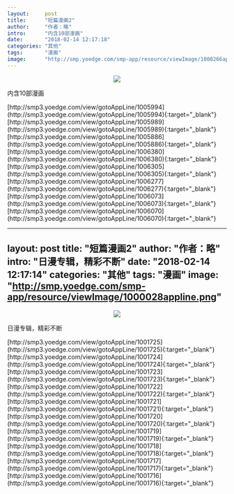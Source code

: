 ```yaml
---
layout:     post
title:      "短篇漫画2"
author:     "作者：略"
intro:      "内含10部漫画"
date:       "2018-02-14 12:17:18"
categories: "其他"
tags:       "漫画"
image:      "http://smp.yoedge.com/smp-app/resource/viewImage/1000266appline.png"
---
```

<div style="text-align: center">
<p><img src="http://smp.yoedge.com/smp-app/resource/viewImage/1000266appline.png"/></p>
</div>
<p class="post-meta">
<span>内含10部漫画</span>
</p>
[http://smp3.yoedge.com/view/gotoAppLine/1005994](http://smp3.yoedge.com/view/gotoAppLine/1005994){:target="_blank"}
[http://smp3.yoedge.com/view/gotoAppLine/1005989](http://smp3.yoedge.com/view/gotoAppLine/1005989){:target="_blank"}
[http://smp3.yoedge.com/view/gotoAppLine/1005886](http://smp3.yoedge.com/view/gotoAppLine/1005886){:target="_blank"}
[http://smp3.yoedge.com/view/gotoAppLine/1006380](http://smp3.yoedge.com/view/gotoAppLine/1006380){:target="_blank"}
[http://smp3.yoedge.com/view/gotoAppLine/1006305](http://smp3.yoedge.com/view/gotoAppLine/1006305){:target="_blank"}
[http://smp3.yoedge.com/view/gotoAppLine/1006277](http://smp3.yoedge.com/view/gotoAppLine/1006277){:target="_blank"}
[http://smp3.yoedge.com/view/gotoAppLine/1006073](http://smp3.yoedge.com/view/gotoAppLine/1006073){:target="_blank"}
[http://smp3.yoedge.com/view/gotoAppLine/1006070](http://smp3.yoedge.com/view/gotoAppLine/1006070){:target="_blank"}


---
layout:     post
title:      "短篇漫画2"
author:     "作者：略"
intro:      "日漫专辑，精彩不断"
date:       "2018-02-14 12:17:14"
categories: "其他"
tags:       "漫画"
image:      "http://smp.yoedge.com/smp-app/resource/viewImage/1000028appline.png"
---
<div style="text-align: center">
<p><img src="http://smp.yoedge.com/smp-app/resource/viewImage/1000028appline.png"/></p>
</div>
<p class="post-meta">
<span>日漫专辑，精彩不断</span>
</p>
[http://smp3.yoedge.com/view/gotoAppLine/1001725](http://smp3.yoedge.com/view/gotoAppLine/1001725){:target="_blank"}
[http://smp3.yoedge.com/view/gotoAppLine/1001724](http://smp3.yoedge.com/view/gotoAppLine/1001724){:target="_blank"}
[http://smp3.yoedge.com/view/gotoAppLine/1001723](http://smp3.yoedge.com/view/gotoAppLine/1001723){:target="_blank"}
[http://smp3.yoedge.com/view/gotoAppLine/1001722](http://smp3.yoedge.com/view/gotoAppLine/1001722){:target="_blank"}
[http://smp3.yoedge.com/view/gotoAppLine/1001721](http://smp3.yoedge.com/view/gotoAppLine/1001721){:target="_blank"}
[http://smp3.yoedge.com/view/gotoAppLine/1001720](http://smp3.yoedge.com/view/gotoAppLine/1001720){:target="_blank"}
[http://smp3.yoedge.com/view/gotoAppLine/1001719](http://smp3.yoedge.com/view/gotoAppLine/1001719){:target="_blank"}
[http://smp3.yoedge.com/view/gotoAppLine/1001718](http://smp3.yoedge.com/view/gotoAppLine/1001718){:target="_blank"}
[http://smp3.yoedge.com/view/gotoAppLine/1001717](http://smp3.yoedge.com/view/gotoAppLine/1001717){:target="_blank"}
[http://smp3.yoedge.com/view/gotoAppLine/1001716](http://smp3.yoedge.com/view/gotoAppLine/1001716){:target="_blank"}


